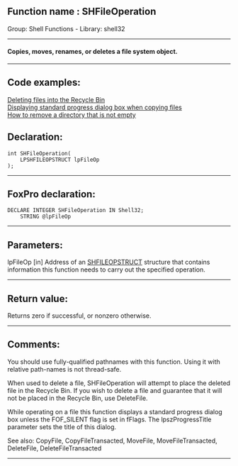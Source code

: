 
## Function name : SHFileOperation
Group: Shell Functions - Library: shell32    
***  


#### Copies, moves, renames, or deletes a file system object.
***  


## Code examples:
[Deleting files into the Recycle Bin](../../samples/sample_321.md)  
[Displaying standard progress dialog box when copying files](../../samples/sample_508.md)  
[How to remove a directory that is not empty](../../samples/sample_541.md)  

## Declaration:
```foxpro  
int SHFileOperation(
	LPSHFILEOPSTRUCT lpFileOp
);  
```  
***  


## FoxPro declaration:
```foxpro  
DECLARE INTEGER SHFileOperation IN Shell32;
	STRING @lpFileOp  
```  
***  


## Parameters:
lpFileOp
[in] Address of an <a href="http://msdn.microsoft.com/library/default.asp?url=/library/en-us/shellcc/platform/shell/reference/structures/shfileopstruct.asp">SHFILEOPSTRUCT</a> structure that contains information this function needs to carry out the specified operation.  
***  


## Return value:
Returns zero if successful, or nonzero otherwise. 
  
***  


## Comments:
You should use fully-qualified pathnames with this function. Using it with relative path-names is not thread-safe.  
  
When used to delete a file, SHFileOperation will attempt to place the deleted file in the Recycle Bin. If you wish to delete a file and guarantee that it will not be placed in the Recycle Bin, use DeleteFile.  
  
While operating on a file this function displays a standard progress dialog box unless the FOF_SILENT flag is set in fFlags. The lpszProgressTitle parameter sets the title of this dialog.   
  
See also: CopyFile, CopyFileTransacted, MoveFile, MoveFileTransacted, DeleteFile, DeleteFileTransacted   
  
***  

